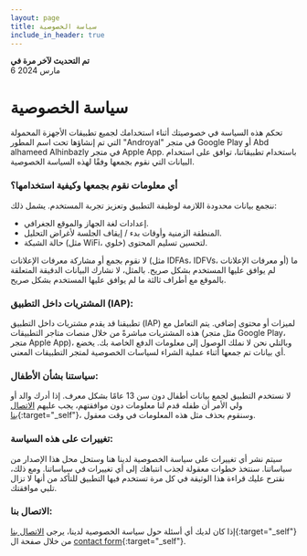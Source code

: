 ```yaml
---
layout: page
title: سياسة الخصوصية
include_in_header: true
---
```



**تم التحديث لآخر مرة في**  
6 مارس 2024

# سياسة الخصوصية

تحكم هذه السياسة في خصوصيتك أثناء استخدامك لجميع تطبيقات الأجهزة المحمولة التي تم إنشاؤها تحت اسم المطور "Androyal" في متجر Google Play أو Abd alhameed Alhinbazly في متجر Apple App. باستخدام تطبيقاتنا، توافق على استخدام البيانات التي نقوم بجمعها وفقًا لهذه السياسة الخصوصية.

### أي معلومات نقوم بجمعها وكيفية استخدامها؟

ننجمع بيانات محدودة اللازمة لوظيفة التطبيق وتعزيز تجربة المستخدم. يشمل ذلك:

- إعدادات لغة الجهاز والموقع الجغرافي.
- المنطقة الزمنية وأوقات بدء / إيقاف الجلسة لأغراض التحليل.
- حالة الشبكة (مثل WiFi، خلوي) لتحسين تسليم المحتوى.

لا نقوم بجمع أو مشاركة معرفات الإعلانات (مثل IDFAs، IDFVs، أو معرفات الإعلانات) ما لم يوافق عليها المستخدم بشكل صريح. بالمثل، لا نشارك البيانات الدقيقة المتعلقة بالموقع مع أطراف ثالثة ما لم يوافق عليها المستخدم بشكل صريح.

 ### المشتريات داخل التطبيق (IAP):

تطبيقنا قد يقدم مشتريات داخل التطبيق (IAP) لميزات أو محتوى إضافي. يتم التعامل مع هذه المشتريات مباشرةً من خلال منصات متاجر التطبيقات (مثل متجر Google Play، متجر Apple App)، وبالتلي نحن لا نملك الوصول إلى معلومات الدفع الخاصة بك. يخضع أي بيانات تم جمعها أثناء عملية الشراء لسياسات الخصوصية لمتجر التطبيقات المعني.

### سياستنا بشأن الأطفال:

لا نستخدم التطبيق لجمع بيانات أطفال دون سن 13 عامًا بشكل معرف. إذا أدرك والد أو ولي الأمر أن طفله قدم لنا معلومات دون موافقتهم، يجب عليهم [الاتصال بنا](/contact-us){:target="_self"}، وسنقوم بحذف مثل هذه المعلومات في وقت معقول.

### تغييرات على هذه السياسة:

سيتم نشر أي تغييرات على سياسة الخصوصية لدينا هنا وستحل محل هذا الإصدار من سياساتنا. سنتخذ خطوات معقولة لجذب انتباهك إلى أي تغييرات في سياساتنا. ومع ذلك، نقترح عليك قراءة هذا الوثيقة في كل مرة تستخدم فيها التطبيق للتأكد من أنها لا تزال تلبي موافقتك.

### الاتصال بنا:

إذا كان لديك أي أسئلة حول سياسة الخصوصية لدينا، يرجى [الاتصال بنا](/contact-us){:target="_self"} من خلال صفحة ال [contact form](/contact-us){:target="_self"}.

